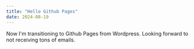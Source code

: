 ```yaml
---
title: "Hello Github Pages"
date: 2024-08-19
---
```


Now I'm transitioning to Github Pages from Wordpress. Looking forward to not receiving tons of emails.
